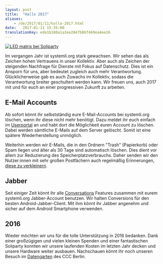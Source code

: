 ```yaml
---
layout: post
title:  "Hallo 2017"
aliases:
    - /de/2017/01/11/hallo-2017.html
date:   2017-01-11 15:35:00
translationKey: ede1b180a1a3ee2847b86f469ea4ee16
---
```

[![LED matrix bei Soliparty](/assets/img/soliparty-matrix-small.jpg)](/assets/img/soliparty-matrix.jpg)

Im vergangen Jahr ist systemli.org stark gewachsen. Wir sehen das als Zeichen hohen Vertrauens in unser Kollektiv. Aber 
auch als Zeichen der steigenden Nachfrage für Dienste mit Fokus auf Datenschutz. Dies ist ein Ansporn für uns, aber 
bedeutet zugleich auch mehr Verantwortung. Glücklicherweise gab es auch Zuwachs im Kollektiv, sodass die Verantwortung 
breiter geschultert werden kann. Wir freuen uns, auch 2017 mit und für euch an einer progressiven Zukunft zu arbeiten.

## E-Mail Accounts

Ab sofort könnt ihr selbstständig eure E-Mail-Accounts bei systemli.org löschen, wenn ihr diese nicht mehr benötigt. 
Dazu meldet ihr euch einfach im [Userportal](https://users.systemli.org/login) an und habt dort die Möglichkeit euren 
Account zu löschen. Dabei werden sämtliche E-Mails auf dem Server gelöscht. Somit ist eine spätere Wiederherstellung 
unmöglich.

Weiterhin werden wir E-Mails, die in den Ordnern "Trash" (Papierkorb) oder Spam liegen und älter als 30 Tage sind 
automatisch löschen. Dies dient vor allem zur Reduzierung des Speicherplatzverbrauchs. Daher senden wir den 
Nutzer:innen mit sehr großen Postfächern auch regelmäßig Erinnerungen, 
[diese zu verkleinern](https://wiki.systemli.org/howto/detach_attachments).

## Jabber

Seit einiger Zeit könnt ihr alle [Conversations](https://conversations.im) Features zusammen mit eurem systemli.org 
Jabber-Account benutzen. Wir halten Conversions für den besten Android-Jabber-Client. Mit ihm könnt ihr Jabber angenehm 
und sicher auf dem Android Smartphone verwenden.

## 2016

Wieder möchten wir uns für die tolle Unterstützung in 2016 bedanken. Dank einer großzügigen und vielen kleinen Spenden 
und einer fantastischen Soliparty konnten wir unsere laufenden Kosten im letzten Jahr decken und unsere Hardware weiter 
ausbauen. Nachschauen könnt ihr noch unseren Besuch im [Datengarten](https://media.ccc.de/v/dg-67) des CCC Berlin.

